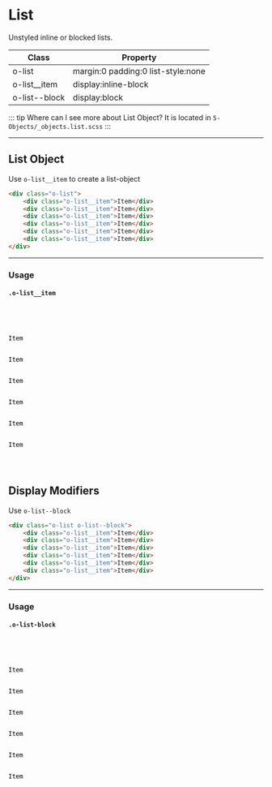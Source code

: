 # List

Unstyled inline or blocked lists.

| Class          | Property                           |
| -------------- | ---------------------------------- |
| o-list         | margin:0 padding:0 list-style:none |
| o-list\_\_item | display:inline-block               |
| o-list--block  | display:block                      |

::: tip Where can I see more about List Object?
It is located in `5-Objects/_objects.list.scss`
:::

---

## List Object

Use `o-list__item` to create a list-object

```html
<div class="o-list">
    <div class="o-list__item">Item</div>
    <div class="o-list__item">Item</div>
    <div class="o-list__item">Item</div>
    <div class="o-list__item">Item</div>
    <div class="o-list__item">Item</div>
    <div class="o-list__item">Item</div>
</div>
```

---

### Usage

#### `.o-list__item`

<code>
    <div class="o-list">
        <div class="o-list__item">Item</div>
        <div class="o-list__item">Item</div>
        <div class="o-list__item">Item</div>
        <div class="o-list__item">Item</div>
        <div class="o-list__item">Item</div>
        <div class="o-list__item">Item</div>
    </div>
</code>

## Display Modifiers

Use `o-list--block`

```html
<div class="o-list o-list--block">
    <div class="o-list__item">Item</div>
    <div class="o-list__item">Item</div>
    <div class="o-list__item">Item</div>
    <div class="o-list__item">Item</div>
    <div class="o-list__item">Item</div>
    <div class="o-list__item">Item</div>
</div>
```

---

### Usage

#### `.o-list-block`

<code>
    <div class="o-list o-list--block">
        <div class="o-list__item">Item</div>
        <div class="o-list__item">Item</div>
        <div class="o-list__item">Item</div>
        <div class="o-list__item">Item</div>
        <div class="o-list__item">Item</div>
        <div class="o-list__item">Item</div>
    </div>
</code>

<style lang="scss">
@import '../../.vuepress/scss/main.scss';
@import './outline.css';

code {
    div {
        color:black;
    }
    p {
        color:black;
    }
}

.o-cover--demo {
    background-image:url('http://unsplash.it/960/600');
    height: 250px;
}

</style>
